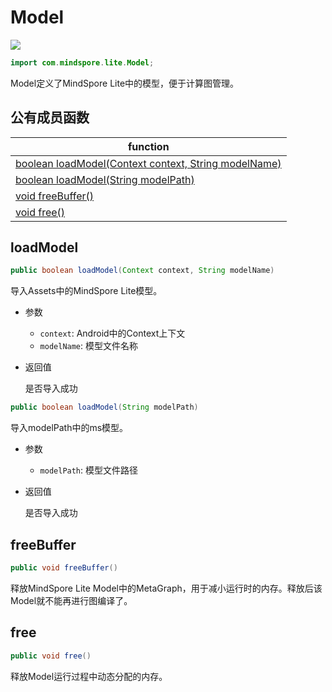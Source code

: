 # Model

<a href="https://gitee.com/mindspore/docs/blob/master/docs/api_java/source_zh_cn/model.md" target="_blank"><img src="https://gitee.com/mindspore/docs/raw/master/resource/_static/logo_source.png"></a>

```java
import com.mindspore.lite.Model;
```

Model定义了MindSpore Lite中的模型，便于计算图管理。

## 公有成员函数

| function                                                     |
| ------------------------------------------------------------ |
| [boolean loadModel(Context context, String modelName)](#loadmodel) |
| [boolean loadModel(String modelPath)](#loadmodel)           |
| [void freeBuffer()](#freebuffer)                            |
| [void free()](#free)                                         |

## loadModel

```java
public boolean loadModel(Context context, String modelName)
```

导入Assets中的MindSpore Lite模型。

- 参数

    - `context`: Android中的Context上下文
    - `modelName`: 模型文件名称

- 返回值

  是否导入成功

```java
public boolean loadModel(String modelPath)
```

导入modelPath中的ms模型。

- 参数

    - `modelPath`: 模型文件路径

- 返回值

  是否导入成功

## freeBuffer

```java
public void freeBuffer()
```

释放MindSpore Lite Model中的MetaGraph，用于减小运行时的内存。释放后该Model就不能再进行图编译了。

## free

```java
public void free()
```

释放Model运行过程中动态分配的内存。
